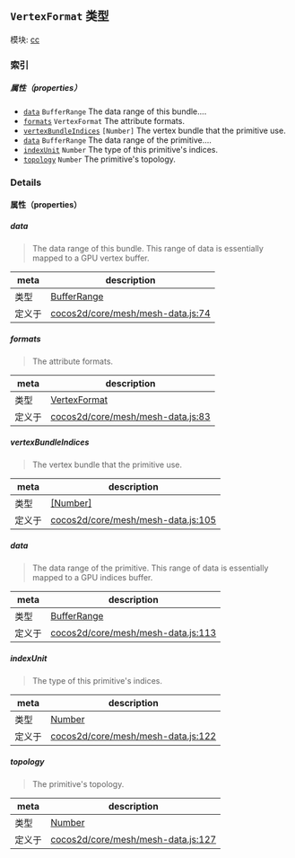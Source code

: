 ## `VertexFormat` 类型



模块: [cc](../modules/cc.md)






### 索引

##### 属性（properties）

  - [`data`](#data) `BufferRange` The data range of this bundle....
  - [`formats`](#formats) `VertexFormat` The attribute formats.
  - [`vertexBundleIndices`](#vertexbundleindices) `[Number]` The vertex bundle that the primitive use.
  - [`data`](#data) `BufferRange` The data range of the primitive....
  - [`indexUnit`](#indexunit) `Number` The type of this primitive's indices.
  - [`topology`](#topology) `Number` The primitive's topology.





### Details


#### 属性（properties）


##### data

> The data range of this bundle.
This range of data is essentially mapped to a GPU vertex buffer.

| meta | description |
|------|-------------|
| 类型 | <a href="../classes/BufferRange.html" class="crosslink">BufferRange</a> |
| 定义于 | [cocos2d/core/mesh/mesh-data.js:74](https://github.com/cocos-creator/engine/blob/a2f4b48f64e8117cf0d5a93229bfe31932c42384/cocos2d/core/mesh/mesh-data.js#L74) |



##### formats

> The attribute formats.

| meta | description |
|------|-------------|
| 类型 | <a href="../classes/VertexFormat.html" class="crosslink">VertexFormat</a> |
| 定义于 | [cocos2d/core/mesh/mesh-data.js:83](https://github.com/cocos-creator/engine/blob/a2f4b48f64e8117cf0d5a93229bfe31932c42384/cocos2d/core/mesh/mesh-data.js#L83) |



##### vertexBundleIndices

> The vertex bundle that the primitive use.

| meta | description |
|------|-------------|
| 类型 | <a href="https://developer.mozilla.org/en/JavaScript/Reference/Global_Objects/Number" class="crosslink external" target="_blank">[Number]</a> |
| 定义于 | [cocos2d/core/mesh/mesh-data.js:105](https://github.com/cocos-creator/engine/blob/a2f4b48f64e8117cf0d5a93229bfe31932c42384/cocos2d/core/mesh/mesh-data.js#L105) |



##### data

> The data range of the primitive.
This range of data is essentially mapped to a GPU indices buffer.

| meta | description |
|------|-------------|
| 类型 | <a href="../classes/BufferRange.html" class="crosslink">BufferRange</a> |
| 定义于 | [cocos2d/core/mesh/mesh-data.js:113](https://github.com/cocos-creator/engine/blob/a2f4b48f64e8117cf0d5a93229bfe31932c42384/cocos2d/core/mesh/mesh-data.js#L113) |



##### indexUnit

> The type of this primitive's indices.

| meta | description |
|------|-------------|
| 类型 | <a href="https://developer.mozilla.org/en/JavaScript/Reference/Global_Objects/Number" class="crosslink external" target="_blank">Number</a> |
| 定义于 | [cocos2d/core/mesh/mesh-data.js:122](https://github.com/cocos-creator/engine/blob/a2f4b48f64e8117cf0d5a93229bfe31932c42384/cocos2d/core/mesh/mesh-data.js#L122) |



##### topology

> The primitive's topology.

| meta | description |
|------|-------------|
| 类型 | <a href="https://developer.mozilla.org/en/JavaScript/Reference/Global_Objects/Number" class="crosslink external" target="_blank">Number</a> |
| 定义于 | [cocos2d/core/mesh/mesh-data.js:127](https://github.com/cocos-creator/engine/blob/a2f4b48f64e8117cf0d5a93229bfe31932c42384/cocos2d/core/mesh/mesh-data.js#L127) |






